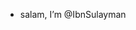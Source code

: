 - salam, I’m @IbnSulayman
<!---
IbnSulayman01/IbnSulayman01 is a ✨ special ✨ repository because its `README.md` (this file) appears on your GitHub profile.
You can click the Preview link to take a look at your changes.
--->
